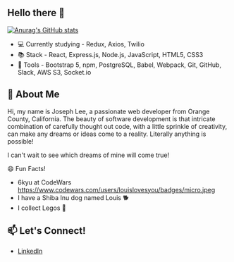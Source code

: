 ## Hello there 👋

<!--
**DevJosephLee/DevJosephLee** is a ✨ _special_ ✨ repository because its `README.md` (this file) appears on your GitHub profile.

Here are some ideas to get you started:

- 🔭 I’m currently working on ...
- 🌱 I’m currently learning ...
- 👯 I’m looking to collaborate on ...
- 🤔 I’m looking for help with ...
- 💬 Ask me about ...
- 📫 How to reach me: ...
- 😄 Pronouns: ...
- ⚡ Fun fact: ...
-->

[![Anurag's GitHub stats](https://github-readme-stats.vercel.app/api?username=DevJosephLee)](https://github.com/anuraghazra/github-readme-stats)
- 💻 Currently studying - Redux, Axios, Twilio
- 📚 Stack - React, Express.js, Node.js, JavaScript, HTML5, CSS3
- 🧰 Tools - Bootstrap 5, npm, PostgreSQL, Babel, Webpack, Git, GitHub, Slack, AWS S3, Socket.io

## 💬 About Me
Hi, my name is Joseph Lee, a passionate web developer from Orange County, California. The beauty of software development is that intricate combination of carefully thought out code, with a little sprinkle of creativity, can make any dreams or ideas come to a reality. Literally anything is possible!

I can't wait to see which dreams of mine will come true!

😄 Fun Facts!
- 6kyu at CodeWars https://www.codewars.com/users/louislovesyou/badges/micro.jpeg
- I have a Shiba Inu dog named Louis 🐕
- I collect Legos 💎

## 📫 Let's Connect!
- [LinkedIn](https://www.linkedin.com/in/dev-joseph-lee/)
